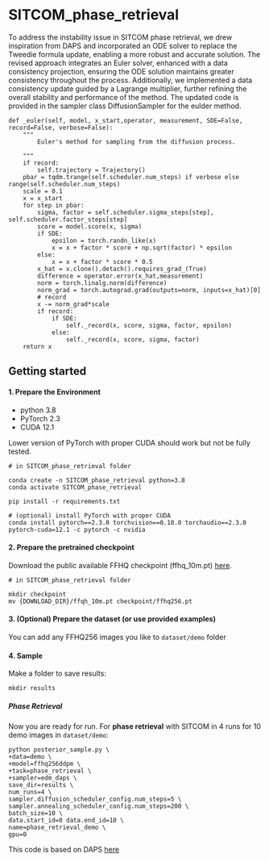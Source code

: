 # SITCOM_phase_retrieval
To address the instability issue in SITCOM phase retrieval, we drew inspiration from DAPS and incorporated an ODE solver to replace the Tweedie formula update, enabling a more robust and accurate solution. The revised approach integrates an Euler solver, enhanced with a data consistency projection, ensuring the ODE solution maintains greater consistency throughout the process. Additionally, we implemented a data consistency update guided by a Lagrange multiplier, further refining the overall stability and performance of the method. The updated code is provided in the sampler class DiffusionSampler for the eulder method.

    def _euler(self, model, x_start,operator, measurement, SDE=False, record=False, verbose=False):
        """
            Euler's method for sampling from the diffusion process.
            
        """
        if record:
            self.trajectory = Trajectory()
        pbar = tqdm.trange(self.scheduler.num_steps) if verbose else range(self.scheduler.num_steps)
        scale = 0.1
        x = x_start
        for step in pbar:
            sigma, factor = self.scheduler.sigma_steps[step], self.scheduler.factor_steps[step]
            score = model.score(x, sigma)
            if SDE:
                epsilon = torch.randn_like(x)
                x = x + factor * score + np.sqrt(factor) * epsilon
            else:
                x = x + factor * score * 0.5
            x_hat = x.clone().detach().requires_grad_(True)
            difference = operator.error(x_hat,measurement)
            norm = torch.linalg.norm(difference)
            norm_grad = torch.autograd.grad(outputs=norm, inputs=x_hat)[0]
            # record
            x -= norm_grad*scale
            if record:
                if SDE:
                    self._record(x, score, sigma, factor, epsilon)
                else:
                    self._record(x, score, sigma, factor)
        return x
## Getting started

#### 1. Prepare the Environment

- python 3.8
- PyTorch 2.3
- CUDA 12.1

Lower version of PyTorch with proper CUDA should work but not be fully tested.

```
# in SITCOM_phase_retrieval folder

conda create -n SITCOM_phase_retrieval python=3.8
conda activate SITCOM_phase_retrieval

pip install -r requirements.txt

# (optional) install PyTorch with proper CUDA
conda install pytorch==2.3.0 torchvision==0.18.0 torchaudio==2.3.0 pytorch-cuda=12.1 -c pytorch -c nvidia
```

#### 2. Prepare the pretrained checkpoint

Download the public available FFHQ checkpoint (ffhq_10m.pt) [here](https://drive.google.com/drive/folders/1jElnRoFv7b31fG0v6pTSQkelbSX3xGZh).

```
# in SITCOM_phase_retrieval folder

mkdir checkpoint
mv {DOWNLOAD_DIR}/ffqh_10m.pt checkpoint/ffhq256.pt
```



#### 3.  (Optional) Prepare the dataset (or use provided examples)

You can add any FFHQ256 images you like to `dataset/demo` folder



#### 4. Sample

Make a folder to save results:

```
mkdir results
```

##### Phase Retrieval

Now you are ready for run. For **phase retrieval** with SITCOM in 4 runs for $10$ demo images in `dataset/demo`:

```
python posterior_sample.py \
+data=demo \
+model=ffhq256ddpm \
+task=phase_retrieval \
+sampler=edm_daps \
save_dir=results \
num_runs=4 \
sampler.diffusion_scheduler_config.num_steps=5 \
sampler.annealing_scheduler_config.num_steps=200 \
batch_size=10 \
data.start_id=0 data.end_id=10 \
name=phase_retrieval_demo \
gpu=0
```

This code is based on DAPS [here](https://github.com/zhangbingliang2019/DAPS/tree/main)
